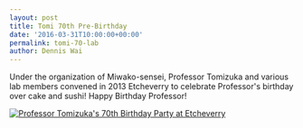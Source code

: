 ```yaml
---
layout: post
title: Tomi 70th Pre-Birthday
date: '2016-03-31T10:00:00+00:00'
permalink: tomi-70-lab
author: Dennis Wai
---
```


Under the organization of Miwako-sensei, Professor Tomizuka and various lab members convened in 2013 Etcheverry to celebrate Professor's birthday over cake and sushi! Happy Birthday Professor!

<a href="{{ site.baseurl }}/assets/images/posts/professor70-lab.jpg" data-lightbox="professor70" data-title="Professor Tomizuka's 70th Birthday Party">
  <img src="{{ site.baseurl }}/assets/images/posts/professor70-lab.jpg" title="Professor Tomizuka's 70th Birthday Party at Etcheverry">
</a>